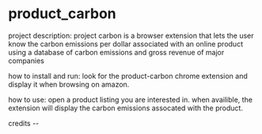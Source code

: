 # product_carbon

project description:
    project carbon is a browser extension that lets the user know the carbon emissions per dollar associated with an online product using a database of carbon emissions and gross revenue of major companies

how to install and run:
    look for the product-carbon chrome extension and display it when browsing on amazon.

how to use:
    open a product listing you are interested in. when availible, the extension will display the carbon emissions assocated with the product.

credits
    --
